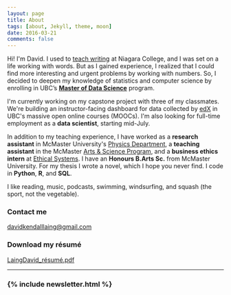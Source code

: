 ```yaml
---
layout: page
title: About
tags: [about, Jekyll, theme, moon]
date: 2016-03-21
comments: false
---
```


Hi! I'm David. I used to [teach writing](https://laingdk.github.io/teaching-portfolio/) at Niagara College, and I was set on a life working with words. But as I gained experience, I realized that I could find more interesting and urgent problems by working with numbers. So, I decided to deepen my knowledge of statistics and computer science by enrolling in UBC’s [**Master of Data Science**](http://masterdatascience.science.ubc.ca/) program.

I'm currently working on my capstone project with three of my classmates. We're building an instructor-facing dashboard for data collected by [edX](https://www.edx.org/school/ubcx) in UBC's massive open online courses (MOOCs). I'm also looking for full-time employment as a **data scientist**, starting mid-July.

In addition to my teaching experience, I have worked as a **research assistant** in McMaster University's [Physics Department](http://www.physics.mcmaster.ca/), a **teaching assistant** in the McMaster [Arts & Science Program](https://artsci.mcmaster.ca/), and a **business ethics intern** at [Ethical Systems](http://ethicalsystems.org/). I have an **Honours B.Arts Sc.** from McMaster University. For my thesis I wrote a novel, which I hope you never find. I code in **Python**, **R**, and **SQL**.

I like reading, music, podcasts, swimming, windsurfing, and squash (the sport, not the vegetable).



### Contact me

[davidkendalllaing@gmail.com](mailto:davidkendalllaing@gmail.com)

### Download my résumé

[LaingDavid_résumé.pdf](../downloadable_files/LaingDavid_résumé.pdf)

<hr class="hr-line">
<h3 class="title">
  {% include newsletter.html %}
</h3>
